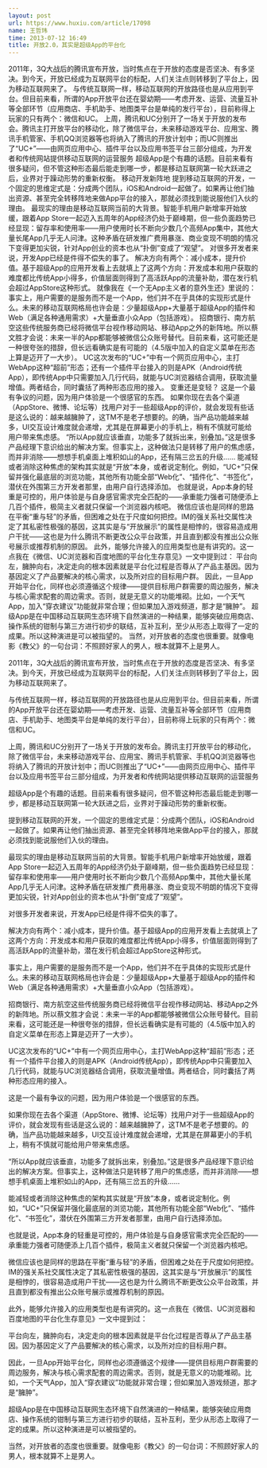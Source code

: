 ```yaml
---
layout: post
url: https://www.huxiu.com/article/17098
name: 王哲玮
time: 2013-07-12 16:49
title: 开放2.0，其实是超级App的平台化
---
```

2011年，3Q大战后的腾讯宣布开放，当时焦点在于开放的态度是否坚决、有多坚决。到今天，开放已经成为互联网平台的标配，人们关注点则转移到了平台上，因为移动互联网来了。 与传统互联网一样，移动互联网的开放路径也是从应用到平台。但目前来看，所谓的App开放平台还在婴幼期——考虑开发、运营、流量互补等全部环节（应用商店、手机助手、地图类平台是单纯的发行平台），目前称得上玩家的只有两个：微信和UC。 上周，腾讯和UC分别开了一场关于开放的发布会。腾讯主打开放平台的移动化，除了微信平台，未来移动游戏平台、应用宝、腾讯手机管家、手机QQ浏览器等也将纳入了腾讯的开放计划中；而UC则推出了“UC+”——由网页应用中心、插件平台以及应用书签平台三部分组成，为开发者和传统网站提供移动互联网的运营服务 超级App是个有趣的话题。目前来看有很多疑问，但不管这种形态最后能走到哪一步，都是移动互联网第一轮大跃进之后，业界对于躁动形势的重新权衡。 移动开发新阵地 提到移动互联网的开发，一个固定的思维定式是：分成两个团队，iOS和Android一起做了。如果再让他们抽出资源、甚至完全转移阵地来做App平台的接入，那就必须找到能说服他们入伙的理由。 最现实的理由是移动互联网当前的大背景。智能手机用户新增率开始放缓，跟着App Store一起迈入五周年的App经济仍处于巅峰期，但一些负面趋势已经显现：留存率和使用率——用户使用时长不断向少数几个高频App集中，其他大量长尾App几乎无人问津。这种矛盾在研发推广费用暴涨、商业变现不明朗的情况下变得更加尖锐，针对App创业的资本也从“扑倒”变成了“观望”。 对很多开发者来说，开发App已经是件得不偿失的事了。 解决方向有两个：减小成本，提升价值。基于超级App的应用开发看上去就填上了这两个方向：开发成本和用户获取的难度都比传统App小得多，价值层面则得到了高活跃App的流量补助，潜在发行机会超过AppStore这种形式。 就像我在《一个无App主义者的意外生还》里说的： 事实上，用户需要的是服务而不是一个App，他们并不在乎具体的实现形式是什么。未来的移动互联网格局也许会是：少量超级App+大量基于超级App的插件和Web（满足各种通用需求）+大量垂直小众App（包括游戏）。 招商银行、南方航空这些传统服务商已经将微信平台视作移动网站、移动App之外的新阵地。所以蔡文胜才会说：未来一半的App都能够被微信公众账号替代。目前来看，这可能还是一种很夸张的措辞，但长远看确实是有可能的（4.5版中加入的自定义菜单在形态上算是迈开了一大步）。 UC这次发布的“UC+”中有一个网页应用中心，主打WebApp这种“超前”形态；还有一个插件平台接入的则是APK（Android传统App），即传统App中只需要加入几行代码，就能与UC浏览器结合调用，获取流量增值。两者结合，同时囊括了两种形态应用的接入。 变重还是变轻？ 这是一个最有争议的问题，因为用户体验是一个很感官的东西。 如果你现在去各个渠道（AppStore、微博、论坛等）找用户对于一些超级App的评价，就会发现有些话是这么说的：越来越臃肿了，这TM不是老子想要的。的确，当产品功能越来越多，UI交互设计难度就会递增，尤其是在屏幕更小的手机上，稍有不慎就可能给用户带来焦虑感。 “所以App就应该垂直，功能多了就拆出来，别叠加。”这是很多产品经理下意识给出的解决方案。但事实上，这种做法只是转移了用户的焦虑感，而并非消除——想想手机桌面上堆积如山的App，还有隔三岔五的升级…… 能减轻或者消除这种焦虑的架构其实就是“开放”本身，或者说定制化。例如，“UC+”只保留并强化最底层的浏览功能，其他所有功能全部“Web化”、“插件化”、“书签化”，潜伏在外围第三方开发者那里，由用户自行选择添加。 也就是说，App本身的轻重是可控的，用户体验是与自身感官需求完全匹配的——承重能力强者可随便添上几百个插件，极简主义者就只保留一个浏览器内核吧。 微信应该也是同样的思路在平衡“重与轻”的矛盾，但困难之处在于尺度如何把控。IM的强关系社交属性决定了其私密性极强的基因，这其实是与“开放展示”的属性是相悖的，很容易造成用户干扰——这也是为什么腾讯不断更改公众平台政策，并且直到都没有推出公众账号展示或推荐机制的原因。 此外，能够允许接入的应用类型也是有讲究的。这一点我在《微信、UC浏览器和百度地图的平台化生存意见》一文中提到过： 平台向左，臃肿向右，决定走向的根本因素就是平台化过程是否尊从了产品主基因。因为基因定义了产品要解决的核心需求，以及所对应的目标用户群。 因此，一旦App开始平台化，同样也必须遵循这个规律——提供目标用户群需要的周边服务，解决与核心需求配套的周边需求。否则，就是无意义的功能堆砌。比如，一个天气App，加入“穿衣建议”功能就非常合理；但如果加入游戏频道，那才是“臃肿”。 超级App是在中国移动互联网生态环境下自然演进的一种结果，能够突破应用商店、操作系统的钳制与第三方进行初步的联结，互补互利，至少从形态上取得了一定的成果。所以这种演进是可以被指望的。 当然，对开放者的态度也很重要。就像电影《教父》的一句台词：不照顾好家人的男人，根本就算不上是男人。

2011年，3Q大战后的腾讯宣布开放，当时焦点在于开放的态度是否坚决、有多坚决。到今天，开放已经成为互联网平台的标配，人们关注点则转移到了平台上，因为移动互联网来了。

与传统互联网一样，移动互联网的开放路径也是从应用到平台。但目前来看，所谓的App开放平台还在婴幼期——考虑开发、运营、流量互补等全部环节（应用商店、手机助手、地图类平台是单纯的发行平台），目前称得上玩家的只有两个：微信和UC。

上周，腾讯和UC分别开了一场关于开放的发布会。腾讯主打开放平台的移动化，除了微信平台，未来移动游戏平台、应用宝、腾讯手机管家、手机QQ浏览器等也将纳入了腾讯的开放计划中；而UC则推出了“UC+”——由网页应用中心、插件平台以及应用书签平台三部分组成，为开发者和传统网站提供移动互联网的运营服务

超级App是个有趣的话题。目前来看有很多疑问，但不管这种形态最后能走到哪一步，都是移动互联网第一轮大跃进之后，业界对于躁动形势的重新权衡。

提到移动互联网的开发，一个固定的思维定式是：分成两个团队，iOS和Android一起做了。如果再让他们抽出资源、甚至完全转移阵地来做App平台的接入，那就必须找到能说服他们入伙的理由。

最现实的理由是移动互联网当前的大背景。智能手机用户新增率开始放缓，跟着App Store一起迈入五周年的App经济仍处于巅峰期，但一些负面趋势已经显现：留存率和使用率——用户使用时长不断向少数几个高频App集中，其他大量长尾App几乎无人问津。这种矛盾在研发推广费用暴涨、商业变现不明朗的情况下变得更加尖锐，针对App创业的资本也从“扑倒”变成了“观望”。

对很多开发者来说，开发App已经是件得不偿失的事了。

解决方向有两个：减小成本，提升价值。基于超级App的应用开发看上去就填上了这两个方向：开发成本和用户获取的难度都比传统App小得多，价值层面则得到了高活跃App的流量补助，潜在发行机会超过AppStore这种形式。

事实上，用户需要的是服务而不是一个App，他们并不在乎具体的实现形式是什么。未来的移动互联网格局也许会是：少量超级App+大量基于超级App的插件和Web（满足各种通用需求）+大量垂直小众App（包括游戏）。

招商银行、南方航空这些传统服务商已经将微信平台视作移动网站、移动App之外的新阵地。所以蔡文胜才会说：未来一半的App都能够被微信公众账号替代。目前来看，这可能还是一种很夸张的措辞，但长远看确实是有可能的（4.5版中加入的自定义菜单在形态上算是迈开了一大步）。

UC这次发布的“UC+”中有一个网页应用中心，主打WebApp这种“超前”形态；还有一个插件平台接入的则是APK（Android传统App），即传统App中只需要加入几行代码，就能与UC浏览器结合调用，获取流量增值。两者结合，同时囊括了两种形态应用的接入。

这是一个最有争议的问题，因为用户体验是一个很感官的东西。

如果你现在去各个渠道（AppStore、微博、论坛等）找用户对于一些超级App的评价，就会发现有些话是这么说的：越来越臃肿了，这TM不是老子想要的。的确，当产品功能越来越多，UI交互设计难度就会递增，尤其是在屏幕更小的手机上，稍有不慎就可能给用户带来焦虑感。

“所以App就应该垂直，功能多了就拆出来，别叠加。”这是很多产品经理下意识给出的解决方案。但事实上，这种做法只是转移了用户的焦虑感，而并非消除——想想手机桌面上堆积如山的App，还有隔三岔五的升级……

能减轻或者消除这种焦虑的架构其实就是“开放”本身，或者说定制化。例如，“UC+”只保留并强化最底层的浏览功能，其他所有功能全部“Web化”、“插件化”、“书签化”，潜伏在外围第三方开发者那里，由用户自行选择添加。

也就是说，App本身的轻重是可控的，用户体验是与自身感官需求完全匹配的——承重能力强者可随便添上几百个插件，极简主义者就只保留一个浏览器内核吧。

微信应该也是同样的思路在平衡“重与轻”的矛盾，但困难之处在于尺度如何把控。IM的强关系社交属性决定了其私密性极强的基因，这其实是与“开放展示”的属性是相悖的，很容易造成用户干扰——这也是为什么腾讯不断更改公众平台政策，并且直到都没有推出公众账号展示或推荐机制的原因。

此外，能够允许接入的应用类型也是有讲究的。这一点我在《微信、UC浏览器和百度地图的平台化生存意见》一文中提到过：

平台向左，臃肿向右，决定走向的根本因素就是平台化过程是否尊从了产品主基因。因为基因定义了产品要解决的核心需求，以及所对应的目标用户群。

因此，一旦App开始平台化，同样也必须遵循这个规律——提供目标用户群需要的周边服务，解决与核心需求配套的周边需求。否则，就是无意义的功能堆砌。比如，一个天气App，加入“穿衣建议”功能就非常合理；但如果加入游戏频道，那才是“臃肿”。

超级App是在中国移动互联网生态环境下自然演进的一种结果，能够突破应用商店、操作系统的钳制与第三方进行初步的联结，互补互利，至少从形态上取得了一定的成果。所以这种演进是可以被指望的。

当然，对开放者的态度也很重要。就像电影《教父》的一句台词：不照顾好家人的男人，根本就算不上是男人。

